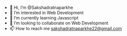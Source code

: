 - 👋 Hi, I’m @Sakshadratnaparkhe
- 👀 I’m interested in Web Development
- 🌱 I’m currently learning Javascript
- 💞️ I’m looking to collaborate on  Web Development
- 📫 How to reach me sakshadratnaparkhe22@gmail.com

<!---
Sakshadratnaparkhe/Sakshadratnaparkhe is a ✨ special ✨ repository because its `README.md` (this file) appears on your GitHub profile.
You can click the Preview link to take a look at your changes.
--->
